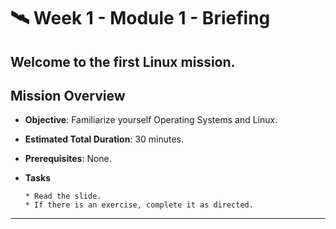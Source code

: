 # 🛰️ Week 1 - Module 1 - Briefing

## Welcome to the first Linux mission.

## Mission Overview
  - **Objective**: Familiarize yourself Operating Systems and Linux.
  - **Estimated Total Duration**: 30 minutes.
  - **Prerequisites**: None.

  - **Tasks** 

        * Read the slide.
        * If there is an exercise, complete it as directed.
        
---

